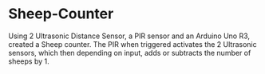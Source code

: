 # Sheep-Counter

Using 2 Ultrasonic Distance Sensor, a PIR sensor and an Arduino Uno R3, created a Sheep counter.
The PIR when triggered activates the 2 Ultrasonic sensors, which then depending on input, adds or subtracts the number of sheeps by 1.
